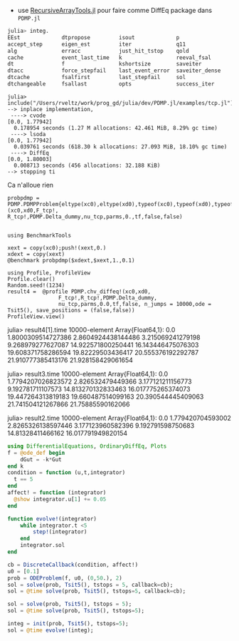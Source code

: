 - use [RecursiveArrayTools.jl](https://github.com/JuliaDiffEq/RecursiveArrayTools.jl) pour faire comme DiffEq package dans `PDMP.jl`


```julia
julia> integ.
EEst             dtpropose         isout             p                 t
accept_step      eigen_est         iter              q11               tdir
alg              erracc            just_hit_tstop    qold              tprev
cache            event_last_time   k                 reeval_fsal       u
dt               f                 kshortsize        saveiter          u_modified
dtacc            force_stepfail    last_event_error  saveiter_dense    uprev
dtcache          fsalfirst         last_stepfail     sol               uprev2
dtchangeable     fsallast          opts              success_iter
```

```
julia> include("/Users/rveltz/work/prog_gd/julia/dev/PDMP.jl/examples/tcp.jl")
--> inplace implementation,
 ----> cvode
[0.0, 1.77942]
  0.178954 seconds (1.27 M allocations: 42.461 MiB, 8.29% gc time)
 ----> lsoda
[0.0, 1.77942]
  0.039761 seconds (618.30 k allocations: 27.093 MiB, 18.10% gc time)
 ----> DiffEq
[0.0, 1.80003]
  0.008713 seconds (456 allocations: 32.188 KiB)
--> stopping ti
```

Ca n'alloue rien

```
probpdmp = PDMP.PDMPProblem{eltype(xc0),eltype(xd0),typeof(xc0),typeof(xd0),typeof(nu_tcp),typeof(parms),typeof(F_tcp!),typeof(R_tcp!),typeof(PDMP.Delta_dummy)}(xc0,xd0,F_tcp!, R_tcp!,PDMP.Delta_dummy,nu_tcp,parms,0.,tf,false,false)


using BenchmarkTools

xext = copy(xc0);push!(xext,0.)
xdext = copy(xext)
@benchmark probpdmp($xdext,$xext,1.,0.1)

```

```
using Profile, ProfileView
Profile.clear()
Random.seed!(1234)
result4 =  @profile PDMP.chv_diffeq!(xc0,xd0,
                F_tcp!,R_tcp!,PDMP.Delta_dummy,
                nu_tcp,parms,0.0,tf,false, n_jumps = 10000,ode = Tsit5(), save_positions = (false,false))
ProfileView.view()

```


julia> result4[1].time
10000-element Array{Float64,1}:
     0.0
     1.8000309514727386
     2.8604924438144486
     3.215069241279198
     9.268979277627087
    14.922571800250441
    16.143446475076303
    19.608371758286594
    19.82229503436417
    20.555376192292787
    21.910777385413176
    21.928158429061654
    
    
julia> result3.time
10000-element Array{Float64,1}:
     0.0
     1.7794207026823572
     2.826532479449366
     3.177121211156773
     9.192781711107573
    14.813270132833463
    16.017775265374073
    19.447264313819183
    19.660487514099163
    20.390544445409063
    21.741504121267866
    21.75885590162066
    
julia> result2.time
10000-element Array{Float64,1}:
     0.0
     1.779420704593002
     2.8265326138597446
     3.177123960582396
     9.192791598750683
    14.81328411466162
    16.017791949820154
    
```julia
using DifferentialEquations, OrdinaryDiffEq, Plots
f = @ode_def begin
    dGut = -k*Gut
end k
condition = function (u,t,integrator)
  t == 5
end
affect! = function (integrator)
  @show integrator.u[1] += 0.05
end

function evolve!(integrator)
	while integrator.t <5
		step!(integrator)
	end
	integrator.sol
end

cb = DiscreteCallback(condition, affect!)
u0 = [0.1]
prob = ODEProblem(f, u0, (0,50.), 2)
sol = solve(prob, Tsit5(), tstops = 5, callback=cb);
sol = @time solve(prob, Tsit5(), tstops=5, callback=cb);

sol = solve(prob, Tsit5(), tstops = 5);
sol = @time solve(prob, Tsit5(), tstops=5); 

integ = init(prob, Tsit5(), tstops=5);
sol = @time evolve!(integ);

```
